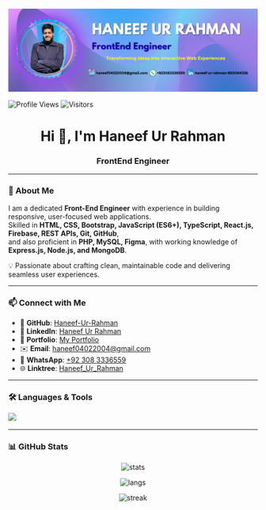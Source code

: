 ![Banner](https://raw.githubusercontent.com/Haneef-Ur-Rahman/Haneef-Ur-Rahman/main/assets/LinkedIn%20Banner4.png)

![Profile Views](https://komarev.com/ghpvc/?username=Haneef-Ur-Rahman&color=blue&style=flat-square)  ![Visitors](https://visitor-badge.laobi.icu/badge?page_id=Haneef-Ur-Rahman.Haneef-Ur-Rahman)

<h1 align="center">Hi 👋, I'm Haneef Ur Rahman</h1>
<h3 align="center">FrontEnd Engineer</h3>

---

### 🚀 About Me
I am a dedicated **Front-End Engineer** with experience in building responsive, user-focused web applications.  
Skilled in **HTML, CSS, Bootstrap, JavaScript (ES6+), TypeScript, React.js, Firebase, REST APIs, Git, GitHub**,  
and also proficient in **PHP, MySQL, Figma**, with working knowledge of **Express.js, Node.js, and MongoDB**.  

💡 Passionate about crafting clean, maintainable code and delivering seamless user experiences.  

---

### 📫 Connect with Me
- 🐙 **GitHub**: [Haneef-Ur-Rahman](https://github.com/Haneef-Ur-Rahman)  
- 💼 **LinkedIn**: [Haneef Ur Rahman](https://www.linkedin.com/in/haneef-ur-rahman/)  
- 📂 **Portfolio**: [My Portfolio](https://haneef-ur-rahman.github.io/my-Portfolio)  
- ✉️ **Email**: haneef04022004@gmail.com  
- 📱 **WhatsApp**: [+92 308 3336559](https://wa.me/923083336559)  
- 🌐 **Linktree**: [Haneef_Ur_Rahman](https://linktr.ee/Haneef_Ur_Rahman)  

---

### 🛠️ Languages & Tools
<p align="left">
  <img src="https://skillicons.dev/icons?i=html,css,bootstrap,js,ts,react,firebase,git,github,php,mysql,figma,nodejs,express,mongodb" />
</p>

---

### 📊 GitHub Stats
<p align="center">
  <img src="https://github-readme-stats.vercel.app/api?username=Haneef-Ur-Rahman&show_icons=true&theme=radical" alt="stats" />
</p>

<p align="center">
  <img src="https://github-readme-stats.vercel.app/api/top-langs/?username=Haneef-Ur-Rahman&layout=compact&theme=radical" alt="langs" />
</p>

<p align="center">
  <img src="https://github-readme-streak-stats.herokuapp.com/?user=Haneef-Ur-Rahman&theme=radical" alt="streak" />
</p>




